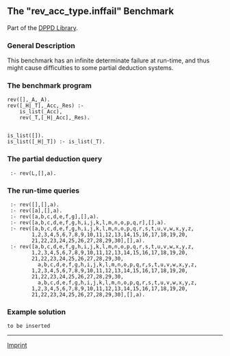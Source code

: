 The "rev\_acc\_type.inffail" Benchmark
--------------------------------------

Part of the [DPPD Library](../dppd.html).

### General Description

This benchmark has an infinite determinate failure at run-time, and thus
might cause difficulties to some partial deduction systems.

### The benchmark program

    rev([],_A,_A).
    rev([_H|_T],_Acc,_Res) :-
        is_list(_Acc),
        rev(_T,[_H|_Acc],_Res).


    is_list([]).
    is_list([_H|_T]) :- is_list(_T).

### The partial deduction query

     :- rev(L,[],a).

### The run-time queries

     :- rev([],[],a).
     :- rev([a],[],a).
     :- rev([a,b,c,d,e,f,g],[],a).
     :- rev([a,b,c,d,e,f,g,h,i,j,k,l,m,n,o,p,q,r],[],a).
     :- rev([a,b,c,d,e,f,g,h,i,j,k,l,m,n,o,p,q,r,s,t,u,v,w,x,y,z,
            1,2,3,4,5,6,7,8,9,10,11,12,13,14,15,16,17,18,19,20,
            21,22,23,24,25,26,27,28,29,30],[],a).
     :- rev([a,b,c,d,e,f,g,h,i,j,k,l,m,n,o,p,q,r,s,t,u,v,w,x,y,z,
            1,2,3,4,5,6,7,8,9,10,11,12,13,14,15,16,17,18,19,20,
            21,22,23,24,25,26,27,28,29,30,
              a,b,c,d,e,f,g,h,i,j,k,l,m,n,o,p,q,r,s,t,u,v,w,x,y,z,
            1,2,3,4,5,6,7,8,9,10,11,12,13,14,15,16,17,18,19,20,
            21,22,23,24,25,26,27,28,29,30,
              a,b,c,d,e,f,g,h,i,j,k,l,m,n,o,p,q,r,s,t,u,v,w,x,y,z,
            1,2,3,4,5,6,7,8,9,10,11,12,13,14,15,16,17,18,19,20,
            21,22,23,24,25,26,27,28,29,30],[],a).

### Example solution

    to be inserted

------------------------------------------------------------------------

[Imprint](http://www.stups.uni-duesseldorf.de/w/Imprint)
